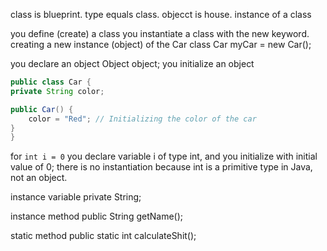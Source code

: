 class is blueprint. 
type equals class.
objecct is house. instance of a class


you define (create) a class
you instantiate a class with the new keyword. creating a new instance (object) of the Car class
    Car myCar = new Car();

you declare an object
    Object object;
you initialize an object
```java
public class Car {
private String color;

public Car() {
    color = "Red"; // Initializing the color of the car
}
}
```
for `int i = 0` you declare variable i of type int, and you initialize with initial value of 0;
there is no instantiation because int is a primitive type in Java, not an object.


instance variable
    private String;

instance method
    public String getName();

static method
    public static int calculateShit();